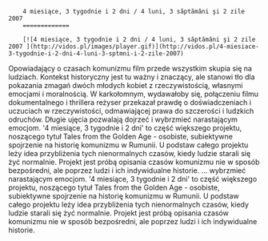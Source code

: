 
        4 miesiące, 3 tygodnie i 2 dni / 4 luni, 3 săptămâni şi 2 zile 2007 
        =============
        
        [![4 miesiące, 3 tygodnie i 2 dni / 4 luni, 3 săptămâni şi 2 zile 2007 ](http://vidos.pl/images/player.gif)](http://vidos.pl/4-miesiace-3-tygodnie-i-2-dni-4-luni-3-sptmni-i-2-zile-2007)
        
        
 Opowiadający o czasach komunizmu film przede wszystkim skupia się na ludziach. Kontekst historyczny jest tu ważny i znaczący, ale stanowi tło dla pokazania zmagań dwóch młodych kobiet z rzeczywistością, własnymi emocjami i moralnością. W karkołomnym, wydawałoby się, połączeniu filmu dokumentalnego i thrillera reżyser przekazał prawdę o doświadczeniach i uczuciach w rzeczywistości, odmawiającej prawa do szczerości i ludzkich odruchów. Długie ujęcia pozwalają dojrzeć i wybrzmieć narastającym emocjom. '4 miesiące, 3 tygodnie i 2 dni' to część większego projektu, noszącego tytuł Tales from the Golden Age - osobiste, subiektywne spojrzenie na historię komunizmu w Rumunii. U podstaw całego projektu leży idea przybliżenia tych nienormalnych czasów, kiedy ludzie starali się żyć normalnie. Projekt jest próbą opisania czasów komunizmu nie w sposób bezpośredni, ale poprzez ludzi i ich indywidualne historie.   ... wybrzmieć narastającym emocjom. '4 miesiące, 3 tygodnie i 2 dni' to część większego projektu, noszącego tytuł Tales from the Golden Age - osobiste, subiektywne spojrzenie na historię komunizmu w Rumunii. U podstaw całego projektu leży idea przybliżenia tych nienormalnych czasów, kiedy ludzie starali się żyć normalnie. Projekt jest próbą opisania czasów komunizmu nie w sposób bezpośredni, ale poprzez ludzi i ich indywidualne historie.
    